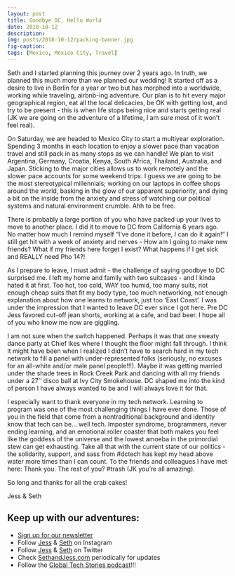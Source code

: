 ```yaml
---
layout: post
title: Goodbye DC, Hello World
date: 2018-10-12
description:
img: posts/2018-10-12/packing-banner.jpg
fig-caption:
tags: [Mexico, Mexico City, Travel]
---
```

Seth and I started planning this journey over 2 years ago. In truth, we planned this much more than we planned our wedding! It started off as a desire to live in Berlin for a year or two but has morphed into a worldwide, working while traveling, airbnb-ing adventure. Our plan is to hit every major geographical region, eat all the local delicacies, be OK with getting lost, and try to be present - this is when life stops being nice and starts getting real (JK we are going on the adventure of a lifetime, I am sure most of it won’t feel real).

On Saturday, we are headed to Mexico City to start a multiyear exploration. Spending 3 months in each location to enjoy a slower pace than vacation travel and still pack in as many stops as we can handle! We plan to visit Argentina, Germany, Croatia, Kenya, South Africa, Thailand, Australia, and Japan. Sticking to the major cities allows us to work remotely and the slower pace accounts for some weekend trips. I guess we are going to be the most stereotypical millennials; working on our laptops in coffee shops around the world, basking in the glow of our apparent superiority, and dying a bit on the inside from the anxiety and stress of watching our political systems and natural environment crumble. Ahh to be free.

There is probably a large portion of you who have packed up your lives to move to another place. I did it to move to DC from California 6 years ago. No matter how much I remind myself “I’ve done it before, I can do it again!” I still get hit with a week of anxiety and nerves - How am I going to make new friends? What if my friends here forget I exist? What happens if I get sick and REALLY need Pho 14?!

As I prepare to leave, I must admit - the challenge of saying goodbye to DC surprised me. I left my home and family with two suitcases - and I kinda hated it at first. Too hot, too cold, WAY too humid, too many suits, not enough cheap suits that fit my body type, too much networking, not enough explanation about how one learns to network, just too ‘East Coast’. I was under the impression that I wanted to leave DC ever since I got here. Pre DC Jess favored cut-off jean shorts, working at a cafe, and bad beer. I hope all of you who know me now are giggling.

I am not sure when the switch happened. Perhaps it was that one sweaty dance party at Chief Ikes where I thought the floor might fall through. I think it might have been when I realized I didn’t have to search hard in my tech network to fill a panel with under-represented folks (seriously, no excuses for an all-white and/or male panel people!!!). Maybe it was getting married under the shade trees in Rock Creek Park and dancing with all my friends under a 27’’ disco ball at Ivy City Smokehouse. DC shaped me into the kind of person I have always wanted to be and I will always love it for that.

I especially want to thank everyone in my tech network. Learning to program was one of the most challenging things I have ever done. Those of you in the field that come from a nontraditional background and identity know that tech can be… well tech. Imposter syndrome, brogrammers, never ending learning, and an emotional roller coaster that both makes you feel like the goddess of the universe and the lowest amoeba in the primordial stew can get exhausting. Take all that with the current state of our politics - the solidarity, support, and sass from #dctech has kept my head above water more times than I can count. To the friends and colleagues I have met here: Thank you. The rest of you? #trash (JK you’re all amazing).

So long and thanks for all the crab cakes!

Jess & Seth

## Keep up with our adventures:

* [Sign up for our newsletter](https://docs.google.com/forms/d/e/1FAIpQLScnBrDvtONUwyLxrKUjltP_7YiWp_fD8gNv2jSXI8kHtNps7g/viewform)
* Follow [Jess](https://www.instagram.com/sirjessthebrave/) & [Seth](https://www.instagram.com/sethpuckett/) on Instagram
* Follow [Jess](https://twitter.com/SirJesstheBrave) & [Seth](https://twitter.com/sethpuckett) on Twitter
* Check [SethandJess.com](http://www.sethandjess.com/) periodically for updates
* Follow the [Global Tech Stories podcast](http://globaltechstories.com/)!!!
